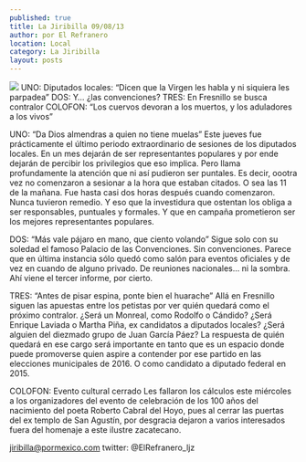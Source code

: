 ```yaml
---
published: true
title: La Jiribilla 09/08/13
author: por El Refranero
location: Local
category: La Jiribilla
layout: posts
---
```


![](http://i.imgur.com/fCLsvCVm.jpg)
UNO: Diputados locales: “Dicen que la Virgen les habla y ni siquiera les parpadea”
DOS: Y… ¿las convenciones?
TRES: En Fresnillo se busca contralor
COLOFON: “Los cuervos devoran a los muertos, y los aduladores a los vivos”

UNO: “Da Dios almendras a quien no tiene muelas”
Este jueves fue prácticamente el último periodo extraordinario de sesiones de los diputados locales.
En un mes dejarán de ser representantes populares y por ende dejarán de percibir los privilegios que eso implica.
Pero llama profundamente la atención que ni así pudieron ser puntales.
Es decir, oootra vez no comenzaron a sesionar a la hora que estaban citados.
O sea las 11 de la mañana.
Fue hasta casi dos horas después cuando comenzaron.
Nunca tuvieron remedio.
Y eso que la investidura que ostentan los obliga a ser responsables, puntuales y formales.
Y que en campaña prometieron ser los mejores representantes populares.

DOS: “Más vale pájaro en mano, que ciento volando”
Sigue solo con su soledad el famoso Palacio de las Convenciones.
Sin convenciones.
Parece que en última instancia sólo quedó como salón para eventos oficiales y de vez en cuando de alguno privado.
De reuniones nacionales… ni la sombra.
Ahí viene el tercer informe, por cierto.

TRES: “Antes de pisar espina, ponte bien el huarache”
Allá en Fresnillo siguen las apuestas entre los petistas por ver quién quedará como el próximo contralor.
¿Será un Monreal, como Rodolfo o Cándido?
¿Será Enrique Laviada o Martha Piña, ex candidatos a diputados locales?
¿Será alguien del diezmado grupo de Juan García Páez?
La respuesta de quién quedará en ese cargo será importante en tanto que es un espacio donde puede promoverse quien aspire a contender por ese partido en las elecciones municipales de 2016.
O como candidato a diputado federal en 2015.

COLOFON: Evento cultural cerrado
Les fallaron los cálculos este miércoles a los organizadores del evento de celebración de los 100 años del nacimiento del poeta Roberto Cabral del Hoyo, pues al cerrar las puertas del ex templo de San Agustín, por desgracia dejaron a varios interesados fuera del homenaje a este ilustre zacatecano.

jiribilla@pormexico.com
twitter: @ElRefranero_ljz
